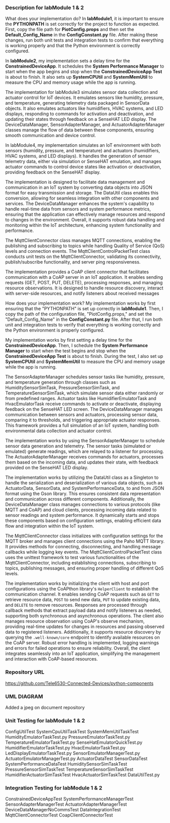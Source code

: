 ### Description for labModule 1 & 2 
What does your implementation do?
In **labModule1**, it is important to ensure the **PYTHONPATH** is set correctly for the project to function as expected. First, copy the file path for **PiotConfig.props** and then set the **Default_Config_Name** in the **ConfigConstant.py** file. After making these changes, run both unit tests and integration tests to confirm that everything is working properly and that the Python environment is correctly configured.

In **labModule2**, my implementation sets a delay time for the **ConstrainedDeviceApp**. It schedules the **System Performance Manager** to start when the app begins and stop when the **ConstrainedDeviceApp Test** is about to finish. It also sets up **SystemCPUtil** and **SystemMemUtil** to measure the CPU and memory usage while the app is running.

The implementation for labModule3 simulates sensor data collection and actuator control for IoT devices. It emulates sensors like humidity, pressure, and temperature, generating telemetry data packaged in SensorData objects. It also emulates actuators like humidifiers, HVAC systems, and LED displays, responding to commands for activation and deactivation, and updating their states through feedback on a SenseHAT LED display. The DeviceDataManager, SensorAdapterManager, and ActuatorAdapterManager classes manage the flow of data between these components, ensuring smooth communication and device control.

In labModule4, my implementation simulates an IoT environment with both sensors (humidity, pressure, and temperature) and actuators (humidifiers, HVAC systems, and LED displays). It handles the generation of sensor telemetry data, either via simulation or SenseHAT emulation, and manages actuator commands to control device states like activation or deactivation, providing feedback on the SenseHAT display.

The implementation is designed to facilitate data management and communication in an IoT system by converting data objects into JSON format for easy transmission and storage. The DataUtil class enables this conversion, allowing for seamless integration with other components and services. The DeviceDataManager enhances the system's capability to handle real-time data from sensors and system performance metrics, ensuring that the application can effectively manage resources and respond to changes in the environment. Overall, it supports robust data handling and monitoring within the IoT architecture, enhancing system functionality and performance.

The MqttClientConnector class manages MQTT connections, enabling the publishing and subscribing to topics while handling Quality of Service (QoS) levels and connection events. The MqttClientControlPacketTest class conducts unit tests on the MqttClientConnector, validating its connectivity, publish/subscribe functionality, and server ping responsiveness.

The implementation provides a CoAP client connector that facilitates communication with a CoAP server in an IoT application. It enables sending requests (GET, POST, PUT, DELETE), processing responses, and managing resource observations. It is designed to handle resource discovery, interact with server-side resources, and notify listeners about received messages

How does your implementation work?
My implementation works by first ensuring that the "PYTHONPATH" is set up correctly in **labModule1**. Then, I copy the path of the configuration file, "PiotConfig.props," and set the "Default_Config_Name" in the **ConfigConstant.py** file. After that, I run both unit and integration tests to verify that everything is working correctly and the Python environment is properly configured.

My implementation works by first setting a delay time for the **ConstrainedDeviceApp**. Then, I schedule the **System Performance Manager** to start when the test begins and stop when the **ConstrainedDeviceApp Test** is about to finish. During the test, I also set up **SystemCPUtil** and **SystemMemUtil** to measure the CPU and memory usage while the app is running.

The SensorAdapterManager schedules sensor tasks like humidity, pressure, and temperature generation through classes such as HumiditySensorSimTask, PressureSensorSimTask, and TemperatureSensorSimTask, which simulate sensor data either randomly or from predefined ranges. Actuator tasks like HumidifierEmulatorTask and HvacEmulatorTask receive commands to activate or deactivate, displaying feedback on the SenseHAT LED screen. The DeviceDataManager manages communication between sensors and actuators, processing sensor data, comparing it to thresholds, and triggering appropriate actuator responses. This framework provides a full simulation of an IoT system, handling both environmental data collection and actuator control.

The implementation works by using the SensorAdapterManager to schedule sensor data generation and telemetry. The sensor tasks (simulated or emulated) generate readings, which are relayed to a listener for processing. The ActuatorAdapterManager receives commands for actuators, processes them based on the incoming data, and updates their state, with feedback provided on the SenseHAT LED display.


The implementation works by utilizing the DataUtil class as a Singleton to handle the serialization and deserialization of various data objects, such as ActuatorData, SensorData, and SystemPerformanceData, to and from JSON format using the Gson library. This ensures consistent data representation and communication across different components. Additionally, the DeviceDataManager class manages connections to various protocols (like MQTT and CoAP) and cloud clients, processing incoming data related to sensor readings and system performance. It dynamically starts and stops these components based on configuration settings, enabling efficient data flow and integration within the IoT system.


The MqttClientConnector class initializes with configuration settings for the MQTT broker and manages client connections using the Paho MQTT library. It provides methods for connecting, disconnecting, and handling message callbacks while logging key events. The MqttClientControlPacketTest class uses the unittest framework to test various functionalities of the MqttClientConnector, including establishing connections, subscribing to topics, publishing messages, and ensuring proper handling of different QoS levels.


The implementation works by initializing the client with host and port configurations using the CoAPthon library's `HelperClient` to establish the communication channel. It enables sending CoAP requests such as `GET` to retrieve resource data, `POST` to send new data, `PUT` to update existing data, and `DELETE` to remove resources. Responses are processed through callback methods that extract payload data and notify listeners as needed, supporting both synchronous and asynchronous operations. The client also manages resource observation using CoAP's observe mechanism, providing real-time updates for changes in resources and passing observed data to registered listeners. Additionally, it supports resource discovery by querying the `.well-known/core` endpoint to identify available resources on the CoAP server. Robust error handling is implemented, logging warnings and errors for failed operations to ensure reliability. Overall, the client integrates seamlessly into an IoT application, simplifying the management and interaction with CoAP-based resources.

### Repository URL
https://github.com/Tele6530-Connected-Devices/python-components

### UML DIAGRAM 
Added a jpeg on document repository

### Unit Testing for labModule 1 & 2 
ConfigUtilTest
SystemCpuUtilTaskTest
SystemMemUtilTaskTest
HumidityEmulatorTaskTest.py
PressureEmulatorTaskTest.py
TemperatureEmulatorTaskTest.py
SenseHatEmulatorQuickTest.py
HumidifierEmulatorTaskTest.py
HvacEmulatorTaskTest.py
LedDisplayEmulatorTaskTest.py
SensorEmulatorManagerTest.py
ActuatorEmulatorManagerTest.py
ActuatorDataTest
SensorDataTest
SystemPerformanceDataTest
HumiditySensorSimTaskTest
PressureSensorSimTaskTest
TemperatureSensorSimTaskTest
HumidifierActuatorSimTaskTest
HvacActuatorSimTaskTest
DataUtilTest.py
### Integration Testing for labModule 1 & 2 
ConstrainedDeviceAppTest
SystemPerformanceManagerTest
SensorAdapterManagerTest
ActuatorAdapterManagerTest
DeviceDataManagerNoCommsTest
DataIntegrationTest
MqttClientConnectorTest
CoapClientConnectorTest